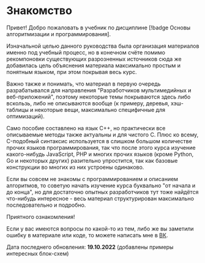 # Знакомство

Привет! Добро пожаловать в учебник по дисциплине [!badge Основы алгоритмизации и программирования].

Изначальной целью данного руководства была организация материалов именно под учебный процесс, но в конечном счёте помимо рекомпоновки существующих разрозненных источников сюда же добавилась цель объяснения материала максимально простым и понятным языком, при этом покрывая весь курс.

Важно также и понимать, что материал в первую очередь разрабатывался для направления "Разработчиков мультимедийных и веб-приложений", поэтому некоторые темы покрываются здесь либо вскользь, либо не описываются вообще (к примеру, деревья, хэш-таблицы и некоторые вещи, максимально специфичные для оптимизаций).

Само пособие составлено на язык C++, но практически все описываемые методы также актуальны и для чистого C. Плюс ко всему, C-подобный синтаксис используется в слишком большом количестве прочих языков программирования, так что после этого курса изучение какого-нибудь JavaScript, PHP и многих прочих языков (кроме Python, Go и некоторых других) разительно упростится, так как базовые конструкции во многих из них устроены одинаково.

Если вы совсем не знакомы с программированием и описанием алгоритмов, то советую начать изучение курса буквально "от начала и до конца", но для достаточно опытных разработчиков тут тоже найдётся что-нибудь интересное - весь материал структурирован максимально последовательно и подробно.

Приятного ознакомления!

Если у вас имеются вопросы по какой-то из тем, либо же вы заметили ошибку в материале или коде, то можете написать мне в [ВК](https://vk.com/pentorie).

Дата последнего обновления: **19.10.2022** (добавлены примеры интересных блок-схем)
